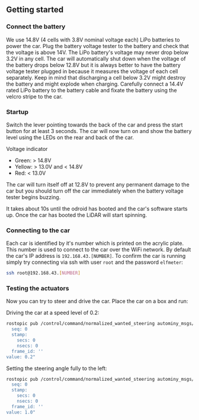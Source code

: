 ## Getting started

### Connect the battery
We use 14.8V (4 cells with 3.8V nominal voltage each) LiPo batteries to
power the car. Plug the battery voltage tester to the battery and check
that the voltage is above 14V. The LiPo battery's voltage may never drop
below 3.2V in any cell. The car will automatically shut down when the
voltage of the battery drops below 12.8V but it is always better to have
the battery voltage tester plugged in because it measures the voltage of
each cell separately. Keep in mind that discharging a cell below 3.2V
might destroy the battery and might explode when charging. Carefully
connect a 14.4V rated LiPo battery to the battery cable and fixate the
battery using the velcro stripe to the car.

### Startup
Switch the lever pointing towards the back of the car and press the
start button for at least 3 seconds. The car will now turn on and show
the battery level using the LEDs on the rear and back of the car.

Voltage indicator
* Green: > 14.8V
* Yellow: > 13.0V and < 14.8V
* Red: < 13.0V

The car will turn itself off at 12.8V to prevent any permanent damage to
the car but you should turn off the car immediately when the battery
voltage tester begins buzzing.

It takes about 10s until the odroid has booted and the car's software
starts up. Once the car has booted the LiDAR will start spinning.

### Connecting to the car
Each car is identified by it's number which is printed on the acrylic
plate. This number is used to connect to the car over the WiFi network.
By default the car's IP address is `192.168.43.[NUMBER]`. To confirm the
car is running simply try connecting via ssh with user `root` and the
password `elfmeter`:

```bash
ssh root@192.168.43.[NUMBER]
```

### Testing the actuators
Now you can try to steer and drive the car. Place the car on a box and
run:

Driving the car at a speed level of 0.2:
```bash
rostopic pub /control/command/normalized_wanted_steering autominy_msgs/NormalizedSteeringCommand "header:
  seq: 0
  stamp:
    secs: 0
    nsecs: 0
  frame_id: ''
value: 0.2"
```

Setting the steering angle fully to the left:
```bash
rostopic pub /control/command/normalized_wanted_steering autominy_msgs/NormalizedSteeringCommand "header:
  seq: 0
  stamp:
    secs: 0
    nsecs: 0
  frame_id: ''
value: 1.0"
```


